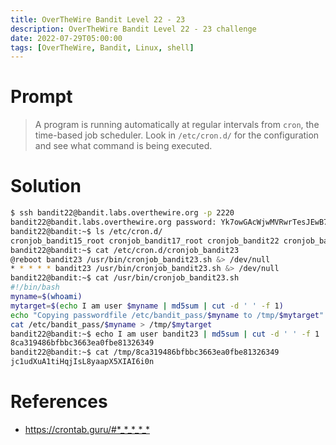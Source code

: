 ```yaml
---
title: OverTheWire Bandit Level 22 - 23
description: OverTheWire Bandit Level 22 - 23 challenge
date: 2022-07-29T05:00:00
tags: [OverTheWire, Bandit, Linux, shell]
---
```

# Prompt
> A program is running automatically at regular intervals from `cron`, the time-based job scheduler. Look in `/etc/cron.d/` for the configuration and see what command is being executed.

# Solution
```sh
$ ssh bandit22@bandit.labs.overthewire.org -p 2220
bandit22@bandit.labs.overthewire.org password: Yk7owGAcWjwMVRwrTesJEwB7WVOiILLI
bandit22@bandit:~$ ls /etc/cron.d/
cronjob_bandit15_root cronjob_bandit17_root cronjob_bandit22 cronjob_bandit23 cronjob_bandit24 cronjob_bandit25_root
bandit22@bandit:~$ cat /etc/cron.d/cronjob_bandit23 
@reboot bandit23 /usr/bin/cronjob_bandit23.sh &> /dev/null
* * * * * bandit23 /usr/bin/cronjob_bandit23.sh &> /dev/null
bandit22@bandit:~$ cat /usr/bin/cronjob_bandit23.sh
#!/bin/bash
myname=$(whoami)
mytarget=$(echo I am user $myname | md5sum | cut -d ' ' -f 1)
echo "Copying passwordfile /etc/bandit_pass/$myname to /tmp/$mytarget"
cat /etc/bandit_pass/$myname > /tmp/$mytarget
bandit22@bandit:~$ echo I am user bandit23 | md5sum | cut -d ' ' -f 1
8ca319486bfbbc3663ea0fbe81326349
bandit22@bandit:~$ cat /tmp/8ca319486bfbbc3663ea0fbe81326349
jc1udXuA1tiHqjIsL8yaapX5XIAI6i0n
```

# References
* <https://crontab.guru/#*_*_*_*_*>